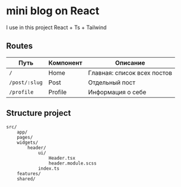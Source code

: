 # mini blog on React

I use in this project React + Ts + Tailwind

## Routes

| Путь          | Компонент | Описание                    |
| ------------- | --------- | --------------------------- |
| `/`           | Home      | Главная: список всех постов |
| `/post/:slug` | Post      | Отдельный пост              |
| `/profile`    | Profile   | Информация о себе           |

## Structure project

```
src/
	app/
	pages/
	widgets/
		header/
			ui/
				Header.tsx
				header.module.scss
			index.ts
	features/
	shared/
```
